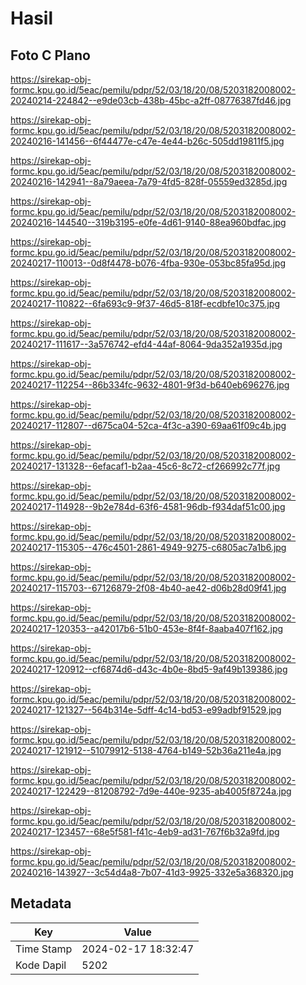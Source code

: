 # Hasil

## Foto C Plano

https://sirekap-obj-formc.kpu.go.id/5eac/pemilu/pdpr/52/03/18/20/08/5203182008002-20240214-224842--e9de03cb-438b-45bc-a2ff-08776387fd46.jpg

https://sirekap-obj-formc.kpu.go.id/5eac/pemilu/pdpr/52/03/18/20/08/5203182008002-20240216-141456--6f44477e-c47e-4e44-b26c-505dd19811f5.jpg

https://sirekap-obj-formc.kpu.go.id/5eac/pemilu/pdpr/52/03/18/20/08/5203182008002-20240216-142941--8a79aeea-7a79-4fd5-828f-05559ed3285d.jpg

https://sirekap-obj-formc.kpu.go.id/5eac/pemilu/pdpr/52/03/18/20/08/5203182008002-20240216-144540--319b3195-e0fe-4d61-9140-88ea960bdfac.jpg

https://sirekap-obj-formc.kpu.go.id/5eac/pemilu/pdpr/52/03/18/20/08/5203182008002-20240217-110013--0d8f4478-b076-4fba-930e-053bc85fa95d.jpg

https://sirekap-obj-formc.kpu.go.id/5eac/pemilu/pdpr/52/03/18/20/08/5203182008002-20240217-110822--6fa693c9-9f37-46d5-818f-ecdbfe10c375.jpg

https://sirekap-obj-formc.kpu.go.id/5eac/pemilu/pdpr/52/03/18/20/08/5203182008002-20240217-111617--3a576742-efd4-44af-8064-9da352a1935d.jpg

https://sirekap-obj-formc.kpu.go.id/5eac/pemilu/pdpr/52/03/18/20/08/5203182008002-20240217-112254--86b334fc-9632-4801-9f3d-b640eb696276.jpg

https://sirekap-obj-formc.kpu.go.id/5eac/pemilu/pdpr/52/03/18/20/08/5203182008002-20240217-112807--d675ca04-52ca-4f3c-a390-69aa61f09c4b.jpg

https://sirekap-obj-formc.kpu.go.id/5eac/pemilu/pdpr/52/03/18/20/08/5203182008002-20240217-131328--6efacaf1-b2aa-45c6-8c72-cf266992c77f.jpg

https://sirekap-obj-formc.kpu.go.id/5eac/pemilu/pdpr/52/03/18/20/08/5203182008002-20240217-114928--9b2e784d-63f6-4581-96db-f934daf51c00.jpg

https://sirekap-obj-formc.kpu.go.id/5eac/pemilu/pdpr/52/03/18/20/08/5203182008002-20240217-115305--476c4501-2861-4949-9275-c6805ac7a1b6.jpg

https://sirekap-obj-formc.kpu.go.id/5eac/pemilu/pdpr/52/03/18/20/08/5203182008002-20240217-115703--67126879-2f08-4b40-ae42-d06b28d09f41.jpg

https://sirekap-obj-formc.kpu.go.id/5eac/pemilu/pdpr/52/03/18/20/08/5203182008002-20240217-120353--a42017b6-51b0-453e-8f4f-8aaba407f162.jpg

https://sirekap-obj-formc.kpu.go.id/5eac/pemilu/pdpr/52/03/18/20/08/5203182008002-20240217-120912--cf6874d6-d43c-4b0e-8bd5-9af49b139386.jpg

https://sirekap-obj-formc.kpu.go.id/5eac/pemilu/pdpr/52/03/18/20/08/5203182008002-20240217-121327--564b314e-5dff-4c14-bd53-e99adbf91529.jpg

https://sirekap-obj-formc.kpu.go.id/5eac/pemilu/pdpr/52/03/18/20/08/5203182008002-20240217-121912--51079912-5138-4764-b149-52b36a211e4a.jpg

https://sirekap-obj-formc.kpu.go.id/5eac/pemilu/pdpr/52/03/18/20/08/5203182008002-20240217-122429--81208792-7d9e-440e-9235-ab4005f8724a.jpg

https://sirekap-obj-formc.kpu.go.id/5eac/pemilu/pdpr/52/03/18/20/08/5203182008002-20240217-123457--68e5f581-f41c-4eb9-ad31-767f6b32a9fd.jpg

https://sirekap-obj-formc.kpu.go.id/5eac/pemilu/pdpr/52/03/18/20/08/5203182008002-20240216-143927--3c54d4a8-7b07-41d3-9925-332e5a368320.jpg


## Metadata

| Key        | Value               |
| ---------- | ------------------- |
| Time Stamp | 2024-02-17 18:32:47 |
| Kode Dapil | 5202                |



